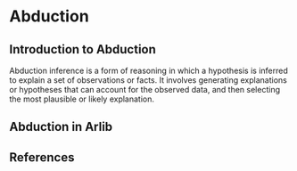 # Abduction

## Introduction to Abduction
Abduction inference is a form of reasoning in which a hypothesis is inferred to 
explain a set of observations or facts. It involves generating explanations or
hypotheses that can account for the observed data, and then selecting
the most plausible or likely explanation. 


## Abduction in Arlib

## References
